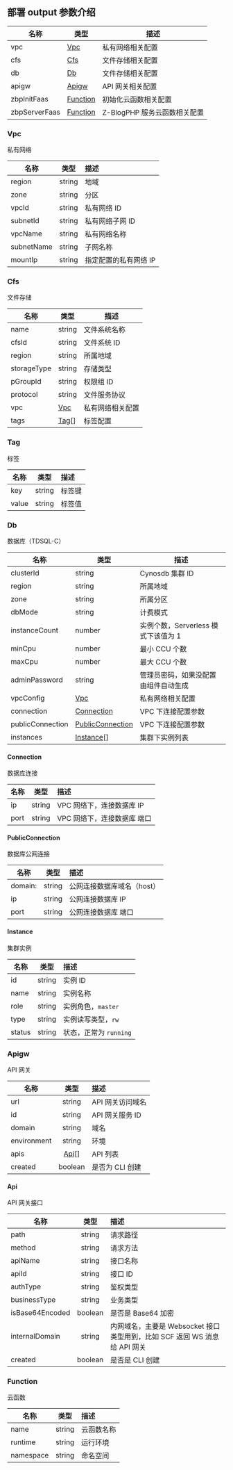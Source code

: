 ## 部署 output 参数介绍

| 名称           | 类型                  | 描述                         |
| ------------- | --------------------- | ---------------------------- |
| vpc           | [Vpc](#Vpc)           | 私有网络相关配置             |
| cfs           | [Cfs](#Cfs)           | 文件存储相关配置             |
| db            | [Db](#Db)             | 文件存储相关配置             |
| apigw         | [Apigw](#Apigw)       | API 网关相关配置             |
| zbpInitFaas   | [Function](#Function) | 初始化云函数相关配置         |
| zbpServerFaas | [Function](#Function) | Z-BlogPHP 服务云函数相关配置 |

### Vpc

私有网络

| 名称       |  类型  | 描述                  |
| ---------- | :----: | :-------------------- |
| region     | string | 地域                  |
| zone       | string | 分区                  |
| vpcId      | string | 私有网络 ID           |
| subnetId   | string | 私有网络子网 ID       |
| vpcName    | string | 私有网络名称          |
| subnetName | string | 子网名称              |
| mountIp    | string | 指定配置的私有网络 IP |

### Cfs

文件存储

| 名称        | 类型          | 描述             |
| ----------- | ------------- | ---------------- |
| name        | string        | 文件系统名称     |
| cfsId       | string        | 文件系统 ID      |
| region      | string        | 所属地域         |
| storageType | string        | 存储类型         |
| pGroupId    | string        | 权限组 ID        |
| protocol    | string        | 文件服务协议     |
| vpc         | [Vpc](#Vpc)   | 私有网络相关配置 |
| tags        | [Tag](#Tag)[] | 标签配置         |

### Tag

标签

| 名称  |  类型  | 描述   |
| ----- | :----: | :----- |
| key   | string | 标签键 |
| value | string | 标签值 |

### Db

数据库（TDSQL-C）

| 名称             | 类型                                  | 描述                                 |
| ---------------- | ------------------------------------- | ------------------------------------ |
| clusterId        | string                                | Cynosdb 集群 ID                      |
| region           | string                                | 所属地域                             |
| zone             | string                                | 所属分区                             |
| dbMode           | string                                | 计费模式                             |
| instanceCount    | number                                | 实例个数，Serverless 模式下该值为 1  |
| minCpu           | number                                | 最小 CCU 个数                        |
| maxCpu           | number                                | 最大 CCU 个数                        |
| adminPassword    | string                                | 管理员密码，如果没配置由组件自动生成 |
| vpcConfig        | [Vpc](#Vpc)                           | 私有网络相关配置                     |
| connection       | [Connection](#Connection)             | VPC 下连接配置参数                   |
| publicConnection | [PublicConnection](#PublicConnection) | VPC 下连接配置参数                   |
| instances        | [Instance](#Instance)[]               | 集群下实例列表                       |

#### Connection

数据库连接

| 名称 |  类型  | 描述                        |
| ---- | :----: | :-------------------------- |
| ip   | string | VPC 网络下，连接数据库 IP   |
| port | string | VPC 网络下，连接数据库 端口 |

#### PublicConnection

数据库公网连接

| 名称    |  类型  | 描述                       |
| ------- | :----: | :------------------------- |
| domain: | string | 公网连接数据库域名（host） |
| ip      | string | 公网连接数据库 IP          |
| port    | string | 公网连接数据库 端口        |

#### Instance

集群实例

| 名称   |  类型  | 描述                   |
| ------ | :----: | :--------------------- |
| id     | string | 实例 ID                |
| name   | string | 实例名称               |
| role   | string | 实例角色，`master`     |
| type   | string | 实例读写类型，`rw`     |
| status | string | 状态，正常为 `running` |

### Apigw

API 网关

| 名称        |     类型      | 描述             |
| ----------- | :-----------: | :--------------- |
| url         |    string     | API 网关访问域名 |
| id          |    string     | API 网关服务 ID  |
| domain      |    string     | 域名             |
| environment |    string     | 环境             |
| apis        | [Api](#Api)[] | API 列表         |
| created     |    boolean    | 是否为 CLI 创建  |

#### Api

API 网关接口

| 名称            |  类型   | 描述                                                                      |
| --------------- | :-----: | :------------------------------------------------------------------------ |
| path            | string  | 请求路径                                                                  |
| method          | string  | 请求方法                                                                  |
| apiName         | string  | 接口名称                                                                  |
| apiId           | string  | 接口 ID                                                                   |
| authType        | string  | 鉴权类型                                                                  |
| businessType    | string  | 业务类型                                                                  |
| isBase64Encoded | boolean | 是否是 Base64 加密                                                        |
| internalDomain  | string  | 内网域名，主要是 Websocket 接口类型用到，比如 SCF 返回 WS 消息给 API 网关 |
| created         | boolean | 是否是 CLI 创建                                                           |

### Function

云函数

| 名称      |       类型        | 描述       |
| --------- | :---------------: | :--------- |
| name      |      string       | 云函数名称 |
| runtime   |      string       | 运行环境   |
| namespace |      string       | 命名空间   |
